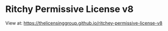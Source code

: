 # Ritchy Permissive License v8

View at: https://thelicensinggroup.github.io/ritchey-permissive-license-v8